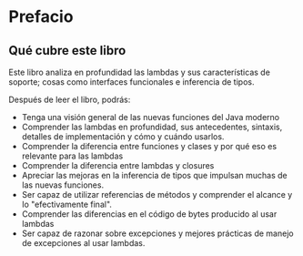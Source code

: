 # Prefacio

## Qué cubre este libro

Este libro analiza en profundidad las lambdas y sus características de soporte; cosas como interfaces funcionales e inferencia de tipos.

Después de leer el libro, podrás:

* Tenga una visión general de las nuevas funciones del Java moderno
* Comprender las lambdas en profundidad, sus antecedentes, sintaxis, detalles de implementación y cómo y cuándo usarlos.
* Comprender la diferencia entre funciones y clases y por qué eso es relevante para las lambdas
* Comprender la diferencia entre lambdas y closures
* Apreciar las mejoras en la inferencia de tipos que impulsan muchas de las nuevas funciones.
* Ser capaz de utilizar referencias de métodos y comprender el alcance y lo "efectivamente final".
* Comprender las diferencias en el código de bytes producido al usar lambdas
* Ser capaz de razonar sobre excepciones y mejores prácticas de manejo de excepciones al usar lambdas.
